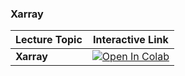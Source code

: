 ### Xarray

| Lecture Topic | Interactive Link |
|---------------|------------------|
| **Xarray**  | [![Open In Colab](https://colab.research.google.com/assets/colab-badge.svg)](https://colab.research.google.com/github/astg606/astg_pymaterials/blob/main/xarray/understand_xarray.ipynb) |

